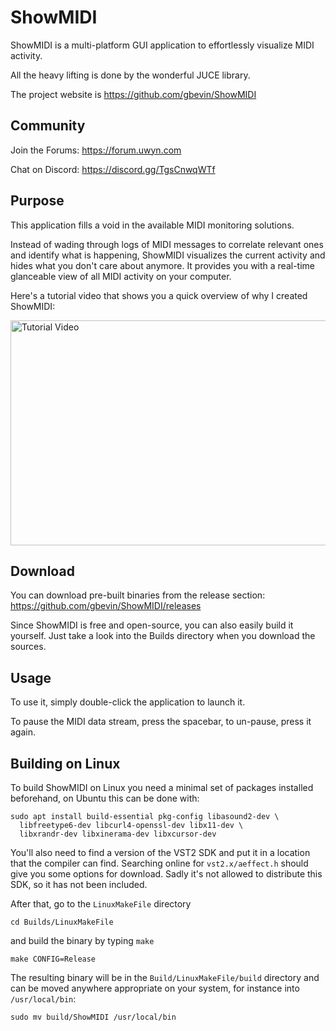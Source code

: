 # ShowMIDI

ShowMIDI is a multi-platform GUI application to effortlessly visualize MIDI activity.

All the heavy lifting is done by the wonderful JUCE library.

The project website is https://github.com/gbevin/ShowMIDI

## Community

Join the Forums: https://forum.uwyn.com

Chat on Discord: https://discord.gg/TgsCnwqWTf

## Purpose

This application fills a void in the available MIDI monitoring solutions.

Instead of wading through logs of MIDI messages to correlate relevant ones and identify what is happening, ShowMIDI visualizes the current activity and hides what you don't care about anymore. It provides you with a real-time glanceable view of all MIDI activity on your computer.

Here's a tutorial video that shows you a quick overview of why I created ShowMIDI:

<a href="https://www.youtube.com/watch?v=TliuBpUY8pw" target="_blank"><img src="https://i.ytimg.com/vi/TliuBpUY8pw/maxresdefault.jpg" alt="Tutorial Video" width="640" height="360" border="0" /></a>

## Download

You can download pre-built binaries from the release section:
https://github.com/gbevin/ShowMIDI/releases

Since ShowMIDI is free and open-source, you can also easily build it yourself. Just take a look into the Builds directory when you download the sources.

## Usage

To use it, simply double-click the application to launch it.

To pause the MIDI data stream, press the spacebar, to un-pause, press it again.

## Building on Linux

To build ShowMIDI on Linux you need a minimal set of packages installed beforehand, on Ubuntu this can be done with:

```
sudo apt install build-essential pkg-config libasound2-dev \
  libfreetype6-dev libcurl4-openssl-dev libx11-dev \
  libxrandr-dev libxinerama-dev libxcursor-dev
```

You'll also need to find a version of the VST2 SDK and put it in a location that the compiler can find.
Searching online for `vst2.x/aeffect.h` should give you some options for download.
Sadly it's not allowed to distribute this SDK, so it has not been included.

After that, go to the `LinuxMakeFile` directory

```
cd Builds/LinuxMakeFile
```

and build the binary by typing `make`

```
make CONFIG=Release
```

The resulting binary will be in the `Build/LinuxMakeFile/build` directory and can be moved anywhere appropriate on your system, for instance into `/usr/local/bin`:

```
sudo mv build/ShowMIDI /usr/local/bin
```
